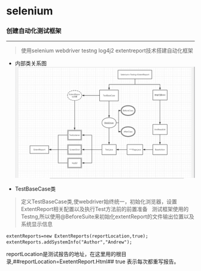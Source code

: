 # selenium
### 创建自动化测试框架
-----
> 使用selenium webdriver testng log4j2 extentreport技术搭建自动化框架

- 内部类关系图
![images](https://github.com/AndrewTestma/selenium/blob/master/src/main/resources/Images/%E6%A1%86%E6%9E%B6%E5%86%85%E9%83%A8%E5%9B%BE.jpg)

- TestBaseCase类

> 定义TestBaseCase类,使webdriver始终统一，初始化浏览器，设置ExtentReport相关配置以及执行Test方法前的前置准备
  
测试框架使用的Testng,所以使用@BeforeSuite来初始化extentReport的文件输出位置以及系统显示信息

```
extentReports=new ExtentReports(reportLocation,true);
extentReports.addSystemInfo("Author","Andrew");
```
reportLocation是测试报告的地址，在这里用的根目录,##reportLocation=ExetentReport.Html##
true 表示每次都重写报告。
